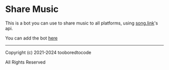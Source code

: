 # Share Music

This is a bot you can use to share music to all platforms, using [song.link](https://odesli.co)'s api.

You can add the bot [here](https://albedo.me/share-music/invite)

---

Copyright (c) 2021-2024 tooboredtocode

All Rights Reserved
